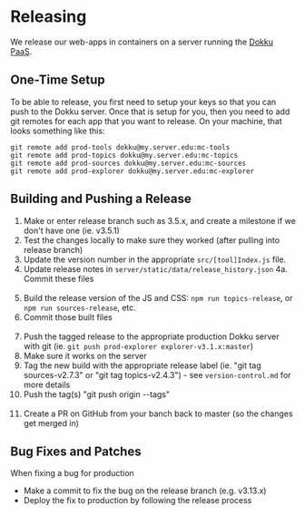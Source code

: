 Releasing
=========

We release our web-apps in containers on a server running the [Dokku PaaS](http://dokku.viewdocs.io/dokku/).

One-Time Setup
--------------

To be able to release, you first need to setup your keys so that you can push to the Dokku server.
Once that is setup for you, then you need to add git remotes for each app that you want to release.
On your machine, that looks something like this:

```
git remote add prod-tools dokku@my.server.edu:mc-tools
git remote add prod-topics dokku@my.server.edu:mc-topics
git remote add prod-sources dokku@my.server.edu:mc-sources
git remote add prod-explorer dokku@my.server.edu:mc-explorer
```

Building and Pushing a Release
-------------------------------

1. Make or enter release branch such as 3.5.x, and create a milestone if we don't have one (ie. v3.5.1)
2. Test the changes locally to make sure they worked (after pulling into release branch)
3. Update the version number in the appropriate `src/[tool]Index.js` file.
4. Update release notes in `server/static/data/release_history.json`
4a. Commit these files
<br/><br/>
5. Build the release version of the JS and CSS: `npm run topics-release`, or `npm run sources-release`, etc.
6. Commit those built files
<br/><br/>
7. Push the tagged release to the appropriate production Dokku server with git (ie.
`git push prod-explorer explorer-v3.1.x:master`)
8. Make sure it works on the server
9. Tag the new build with the appropriate release label (ie. "git tag sources-v2.7.3" or "git tag topics-v2.4.3") -
see `version-control.md` for more details
10. Push the tag(s) "git push origin --tags"
<br/><br/>
11. Create a PR on GitHub from your banch back to master (so the changes get merged in)

Bug Fixes and Patches
---------------------

When fixing a bug for production
* Make a commit to fix the bug on the release branch (e.g. v3.13.x)
* Deploy the fix to production by following the release process
